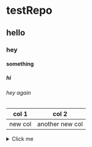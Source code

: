 # testRepo
## hello
### hey
#### something 
##### hi
###### hey again 


|col 1| col 2|
|---|---|
|new col| another new col|

<details>
<summary>Click me</summary>

surprise
Its me!!
</details>
